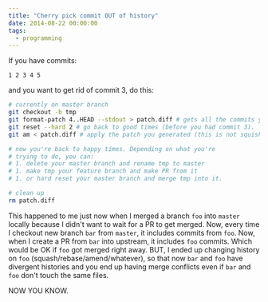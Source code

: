 ```yaml
---
title: "Cherry pick commit OUT of history"
date: 2014-08-22 00:00:00
tags:
  - programming
---
```


If you have commits:

```
1 2 3 4 5
```

and you want to get rid of commit 3, do this:

```bash
# currently on master branch
git checkout -b tmp
git format-patch 4..HEAD --stdout > patch.diff # gets all the commits you want
git reset --hard 2 # go back to good times (before you had commit 3).
git am < patch.diff # apply the patch you generated (this is not squished)

# now you're back to happy times. Depending on what you're
# trying to do, you can:
# 1. delete your master branch and rename tmp to master
# 1. make tmp your feature branch and make PR from it
# 1. or hard reset your master branch and merge tmp into it.

# clean up
rm patch.diff
```

This happened to me just now when I merged a branch `foo` into `master` locally because
I didn't want to wait for a PR to get merged. Now, every time I checkout new branch `bar`
from `master`, it includes commits from `foo`. Now, when I create a PR from `bar` into
upstream, it includes `foo` commits. Which would be OK if `foo` got merged right away.
BUT, I ended up changing history on `foo` (squash/rebase/amend/whatever), so that now
`bar` and `foo` have divergent histories and you end up having merge conflicts even
if `bar` and `foo` don't touch the same files.

NOW YOU KNOW.
